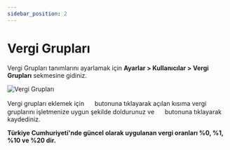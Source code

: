 ```yaml
---
sidebar_position: 2
---
```


# Vergi Grupları

Vergi Grupları tanımlarını ayarlamak için **Ayarlar > Kullanıcılar > Vergi Grupları** sekmesine gidiniz. 

![Vergi Grupları](/img/ayarlar/vergi-gruplari.png)

Vergi grupları eklemek için <img src="/img/butonlar/ekle-buton-3.png" height="16"/> butonuna tıklayarak açılan kısıma vergi gruplarını işletmenize uygun şekilde doldurunuz ve <img src="/img/butonlar/kaydet-buton-3.png" height="16"/> butonuna tıklayarak kaydediniz. 

**Türkiye Cumhuriyeti'nde güncel olarak uygulanan vergi oranları %0, %1, %10 ve %20 dir.**